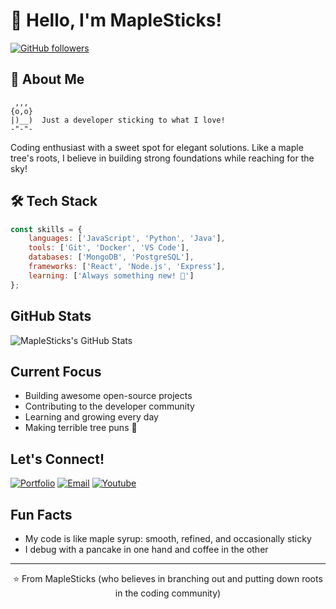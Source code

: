 # 🍁 Hello, I'm MapleSticks! 

[![GitHub followers](https://img.shields.io/github/followers/MapleSticks?label=Follow&style=social)](https://github.com/MxpleSticks)

## 🌲 About Me

```ascii
 ,,,
{o,o}
|)__)  Just a developer sticking to what I love!
-"-"-
```

Coding enthusiast with a sweet spot for elegant solutions. Like a maple tree's roots, I believe in building strong foundations while reaching for the sky! 

## 🛠️ Tech Stack

```javascript
const skills = {
    languages: ['JavaScript', 'Python', 'Java'],
    tools: ['Git', 'Docker', 'VS Code'],
    databases: ['MongoDB', 'PostgreSQL'],
    frameworks: ['React', 'Node.js', 'Express'],
    learning: ['Always something new! 🌱']
};
```

## GitHub Stats

![MapleSticks's GitHub Stats](https://github-readme-stats.vercel.app/api?username=MxpleSticks&show_icons=true&theme=dark)


## Current Focus

- Building awesome open-source projects
- Contributing to the developer community
- Learning and growing every day
- Making terrible tree puns 🌳

## Let's Connect!

[![Portfolio](https://img.shields.io/badge/Portfolio-MapleVisuals-blue?style=flat-square)](https://mxplesticks.github.io/MapleVisuals/)
[![Email](https://img.shields.io/badge/Email-blf101025@gmail.com-yellow?style=flat-square)](mailto:blf101025@gmail.com)
[![Youtube](https://img.shields.io/badge/Youtube-@maple_sticks5032-red?style=flat-square)](https://www.youtube.com/@maple_sticks5032)


## Fun Facts

- My code is like maple syrup: smooth, refined, and occasionally sticky
- I debug with a pancake in one hand and coffee in the other

---

<p align="center">
⭐️ From MapleSticks (who believes in branching out and putting down roots in the coding community)
</p>
